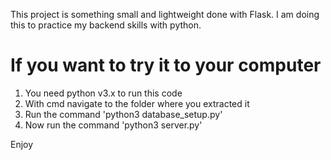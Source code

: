 This project is something small and lightweight done with Flask.
I am doing this to practice my backend skills with python.

# If you want to try it to your computer

1. You need python v3.x to run this code
2. With cmd navigate to the folder where you extracted it
3. Run the command 'python3 database_setup.py'
4. Now run the command 'python3 server.py'

Enjoy
